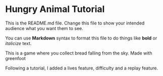 # Hungry Animal Tutorial
This is the README.md file.
Change this file to show your intended audience what you want them to see.

You can use **Markdown** syntax to format this file to do things like **bold** or *italicize* text.

This is a game where you collect bread falling from the sky. Made with greenfoot

Following a tutorial, I added a lives feature, difficulty and a replay feature. 